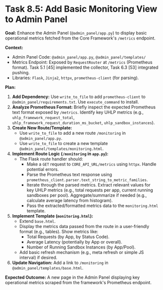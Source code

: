 # Task 8.5: Add Basic Monitoring View to Admin Panel

**Goal:** Enhance the Admin Panel (`@admin_panel/app.py`) to display basic operational metrics fetched from the Core Framework's `/metrics` endpoint.

**Context:**
- Admin Panel Code: `@admin_panel/app.py`, `@admin_panel/templates/`
- Metrics Endpoint: Exposed by `RequestRouter` at `/metrics` (Prometheus format). Task 5.1 [45] implemented the collector, Task 6.3 [53] integrated pushing.
- Libraries: `Flask`, `Jinja2`, `httpx`, `prometheus-client` (for parsing).

**Plan:**

1.  **Add Dependency:** Use `write_to_file` to add `prometheus-client` to `@admin_panel/requirements.txt`. Use `execute_command` to install.
2.  **Analyze Prometheus Format:** Briefly inspect the expected Prometheus text format exposed by `/metrics`. Identify key UHLP metrics (e.g., `uhlp_framework_request_total`, `uhlp_framework_request_duration_ms_bucket`, `uhlp_sandbox_instances`).
3.  **Create New Route/Template:**
    *   Use `write_to_file` to add a new route `/monitoring` in `@admin_panel/app.py`.
    *   Use `write_to_file` to create a new template `@admin_panel/templates/monitoring.html`.
4.  **Implement Route Logic (`/monitoring` in `app.py`):**
    *   The Flask route handler should:
        *   Make a `GET` request to `CORE_API_URL/metrics` using `httpx`. Handle potential errors.
        *   Parse the Prometheus text response using `prometheus_client.parser.text_string_to_metric_families`.
        *   Iterate through the parsed metrics. Extract relevant values for key UHLP metrics (e.g., total requests per app, current running sandboxes per pool). Aggregate/summarize if needed (e.g., calculate average latency from histogram).
        *   Pass the extracted/formatted metrics data to the `monitoring.html` template.
5.  **Implement Template (`monitoring.html`):**
    *   Extend `base.html`.
    *   Display the metrics data passed from the route in a user-friendly format (e.g., tables). Show metrics like:
        *   Total Requests (by App, by Status Code).
        *   Average Latency (potentially by App or overall).
        *   Number of Running Sandbox Instances (by App/Pool).
    *   Add basic refresh mechanism (e.g., meta refresh or simple JS interval) if desired.
6.  **Update Navigation:** Add a link to `/monitoring` in `@admin_panel/templates/base.html`.

**Expected Outcome:** A new page in the Admin Panel displaying key operational metrics scraped from the framework's Prometheus endpoint.